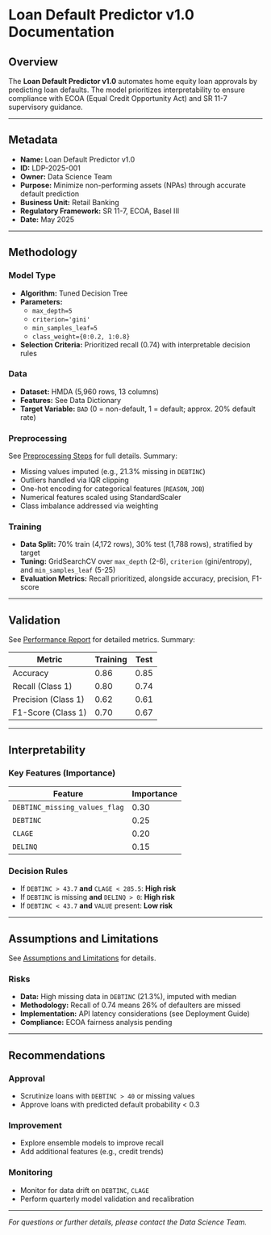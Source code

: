 # Loan Default Predictor v1.0 Documentation

## Overview

The **Loan Default Predictor v1.0** automates home equity loan approvals by predicting loan defaults. The model prioritizes interpretability to ensure compliance with ECOA (Equal Credit Opportunity Act) and SR 11-7 supervisory guidance.

---

## Metadata

- **Name:** Loan Default Predictor v1.0  
- **ID:** LDP-2025-001  
- **Owner:** Data Science Team  
- **Purpose:** Minimize non-performing assets (NPAs) through accurate default prediction  
- **Business Unit:** Retail Banking  
- **Regulatory Framework:** SR 11-7, ECOA, Basel III  
- **Date:** May 2025  

---

## Methodology

### Model Type

- **Algorithm:** Tuned Decision Tree  
- **Parameters:**  
  - `max_depth=5`  
  - `criterion='gini'`  
  - `min_samples_leaf=5`  
  - `class_weight={0:0.2, 1:0.8}`  
- **Selection Criteria:** Prioritized recall (0.74) with interpretable decision rules  

### Data

- **Dataset:** HMDA (5,960 rows, 13 columns)  
- **Features:** See Data Dictionary  
- **Target Variable:** `BAD` (0 = non-default, 1 = default; approx. 20% default rate)  

### Preprocessing

See [Preprocessing Steps](#) for full details. Summary:  
- Missing values imputed (e.g., 21.3% missing in `DEBTINC`)  
- Outliers handled via IQR clipping  
- One-hot encoding for categorical features (`REASON`, `JOB`)  
- Numerical features scaled using StandardScaler  
- Class imbalance addressed via weighting  

### Training

- **Data Split:** 70% train (4,172 rows), 30% test (1,788 rows), stratified by target  
- **Tuning:** GridSearchCV over `max_depth` (2-6), `criterion` (gini/entropy), and `min_samples_leaf` (5-25)  
- **Evaluation Metrics:** Recall prioritized, alongside accuracy, precision, F1-score  

---

## Validation

See [Performance Report](#) for detailed metrics. Summary:

| Metric            | Training | Test  |
|-------------------|----------|-------|
| Accuracy          | 0.86     | 0.85  |
| Recall (Class 1)  | 0.80     | 0.74  |
| Precision (Class 1) | 0.62     | 0.61  |
| F1-Score (Class 1) | 0.70     | 0.67  |

---

## Interpretability

### Key Features (Importance)

| Feature                     | Importance |
|-----------------------------|------------|
| `DEBTINC_missing_values_flag`| 0.30       |
| `DEBTINC`                   | 0.25       |
| `CLAGE`                    | 0.20       |
| `DELINQ`                   | 0.15       |

### Decision Rules

- If `DEBTINC > 43.7` **and** `CLAGE < 285.5`: **High risk**  
- If `DEBTINC` is missing **and** `DELINQ > 0`: **High risk**  
- If `DEBTINC < 43.7` **and** `VALUE` present: **Low risk**

---

## Assumptions and Limitations

See [Assumptions and Limitations](#) for details.

### Risks

- **Data:** High missing data in `DEBTINC` (21.3%), imputed with median  
- **Methodology:** Recall of 0.74 means 26% of defaulters are missed  
- **Implementation:** API latency considerations (see Deployment Guide)  
- **Compliance:** ECOA fairness analysis pending  

---

## Recommendations

### Approval

- Scrutinize loans with `DEBTINC > 40` or missing values  
- Approve loans with predicted default probability < 0.3  

### Improvement

- Explore ensemble models to improve recall  
- Add additional features (e.g., credit trends)  

### Monitoring

- Monitor for data drift on `DEBTINC`, `CLAGE`  
- Perform quarterly model validation and recalibration  

---


*For questions or further details, please contact the Data Science Team.*